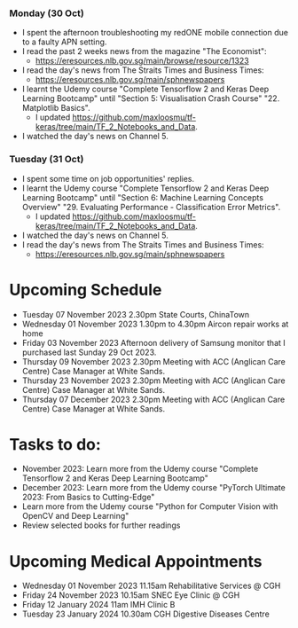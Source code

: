 ### Monday (30 Oct)
- I spent the afternoon troubleshooting my redONE mobile connection due to a faulty APN setting.
- I read the past 2 weeks news from the magazine "The Economist":
    - https://eresources.nlb.gov.sg/main/browse/resource/1323
- I read the day's news from The Straits Times and Business Times:
    - https://eresources.nlb.gov.sg/main/sphnewspapers
- I learnt the Udemy course "Complete Tensorflow 2 and Keras Deep Learning Bootcamp" until "Section 5: Visualisation Crash Course" "22. Matplotlib Basics".
    - I updated https://github.com/maxloosmu/tf-keras/tree/main/TF_2_Notebooks_and_Data.
- I watched the day's news on Channel 5.

### Tuesday (31 Oct)
- I spent some time on job opportunities' replies.
- I learnt the Udemy course "Complete Tensorflow 2 and Keras Deep Learning Bootcamp" until "Section 6: Machine Learning Concepts Overview" "29. Evaluating Performance - Classification Error Metrics".
    - I updated https://github.com/maxloosmu/tf-keras/tree/main/TF_2_Notebooks_and_Data.
- I watched the day's news on Channel 5.
- I read the day's news from The Straits Times and Business Times:
    - https://eresources.nlb.gov.sg/main/sphnewspapers



# Upcoming Schedule
- Tuesday 07 November 2023 2.30pm State Courts, ChinaTown
- Wednesday 01 November 2023 1.30pm to 4.30pm Aircon repair works at home
- Friday 03 November 2023 Afternoon delivery of Samsung monitor that I purchased last Sunday 29 Oct 2023.
- Thursday 09 November 2023 2.30pm Meeting with ACC (Anglican Care Centre) Case Manager at White Sands.
- Thursday 23 November 2023 2.30pm Meeting with ACC (Anglican Care Centre) Case Manager at White Sands.
- Thursday 07 December 2023 2.30pm Meeting with ACC (Anglican Care Centre) Case Manager at White Sands.

# Tasks to do:
- November 2023: Learn more from the Udemy course "Complete Tensorflow 2 and Keras Deep Learning Bootcamp"
- December 2023: Learn more from the Udemy course "PyTorch Ultimate 2023: From Basics to Cutting-Edge"
- Learn more from the Udemy course "Python for Computer Vision with OpenCV and Deep Learning"
- Review selected books for further readings

# Upcoming Medical Appointments
- Wednesday 01 November 2023 11.15am Rehabilitative Services @ CGH
- Friday 24 November 2023 10.15am SNEC Eye Clinic @ CGH
- Friday 12 January 2024 11am IMH Clinic B
- Tuesday 23 January 2024 10.30am CGH Digestive Diseases Centre
